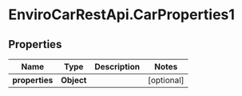 # EnviroCarRestApi.CarProperties1

## Properties
Name | Type | Description | Notes
------------ | ------------- | ------------- | -------------
**properties** | **Object** |  | [optional] 
